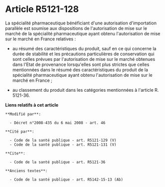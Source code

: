 # Article R5121-128

La spécialité pharmaceutique bénéficiant d'une autorisation d'importation parallèle est soumise aux dispositions de
l'autorisation de mise sur le marché de la spécialité pharmaceutique ayant obtenu l'autorisation de mise sur le marché en
France relatives :

- au résumé des caractéristiques du produit, sauf en ce qui concerne la durée de stabilité et les précautions particulières
de conservation qui sont celles prévues par l'autorisation de mise sur le marché obtenues dans l'Etat de provenance
lorsqu'elles sont plus strictes que celles mentionnées dans le résumé des caractéristiques du produit de la spécialité
pharmaceutique ayant obtenu l'autorisation de mise sur le marché en France ;

- au classement du produit dans les catégories mentionnées à l'article R. 5121-36.

**Liens relatifs à cet article**

	**Modifié par**:

	  - Décret n°2008-435 du 6 mai 2008 - art. 46

	**Cité par**:

	  - Code de la santé publique - art. R5121-129 (V)
	  - Code de la santé publique - art. R5121-131 (V)

	**Cite**:

	  - Code de la santé publique - art. R5121-36

	**Anciens textes**:

	  - Code de la santé publique - art. R5142-15-13 (Ab)
